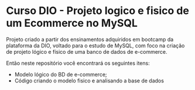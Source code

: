 # Curso DIO - Projeto logico e fisico de um Ecommerce no MySQL

Projeto criado a partir dos ensinamentos adquiridos em bootcamp da plataforma da DIO, voltado para o estudo de MySQL, com foco na criação de projeto lógico e físico de uma banco de dados de e-commerce.

Então neste repositório você encontrará os seguintes itens:

- Modelo lógico do BD de e-commerce;
- Código criando o modelo fisico e analisando a base de dados
